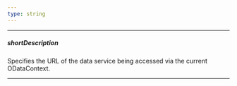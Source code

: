 ```yaml
---
type: string
---
```

---
##### shortDescription
Specifies the URL of the data service being accessed via the current ODataContext.

---
